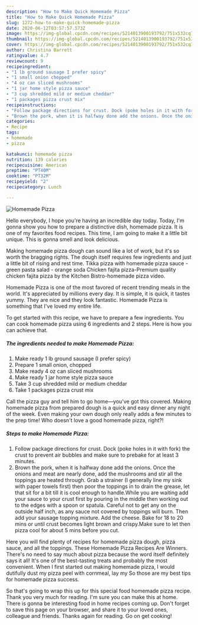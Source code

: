 ```yaml
---
description: "How to Make Quick Homemade Pizza"
title: "How to Make Quick Homemade Pizza"
slug: 1272-how-to-make-quick-homemade-pizza
date: 2020-06-12T03:57:57.573Z
image: https://img-global.cpcdn.com/recipes/5214013900193792/751x532cq70/homemade-pizza-recipe-main-photo.jpg
thumbnail: https://img-global.cpcdn.com/recipes/5214013900193792/751x532cq70/homemade-pizza-recipe-main-photo.jpg
cover: https://img-global.cpcdn.com/recipes/5214013900193792/751x532cq70/homemade-pizza-recipe-main-photo.jpg
author: Christina Barrett
ratingvalue: 4.7
reviewcount: 9
recipeingredient:
- "1 lb ground sausage I prefer spicy"
- "1 small onion chopped"
- "4 oz can sliced mushrooms"
- "1 jar home style pizza sauce"
- "3 cup shredded mild or medium cheddar"
- "1 packages pizza crust mix"
recipeinstructions:
- "Follow package directions for crust. Dock (poke holes in it with fork) the crust to prevent air bubbles and make sure to prebake for at least 3 minutes."
- "Brown the pork, when it is halfway done add the onions. Once the onions and meat are nearly done, add the mushrooms and stir all the toppings are heated through. Grab a strainer (I generally line my sink with paper towels first) then poor the toppings in to drain the grease, let that sit for a bit till it is cool enough to handle.While you are waiting add your sauce to your crust first by pouring in the middle then working out to the edges with a spoon or spatula. Careful not to get any on the outside half inch, as any sauce not covered by toppings will burn. Then add your sausage topping mixture. Add the cheese. Bake for 18 to 20 mins or until crust becomes light brown and crispy.Make sure to let then pizza cool for about 5 mins before you cut."
categories:
- Recipe
tags:
- homemade
- pizza

katakunci: homemade pizza 
nutrition: 139 calories
recipecuisine: American
preptime: "PT40M"
cooktime: "PT32M"
recipeyield: "2"
recipecategory: Lunch

---
```



![Homemade Pizza](https://img-global.cpcdn.com/recipes/5214013900193792/751x532cq70/homemade-pizza-recipe-main-photo.jpg)

Hello everybody, I hope you're having an incredible day today. Today, I'm gonna show you how to prepare a distinctive dish, homemade pizza. It is one of my favorites food recipes. This time, I am going to make it a little bit unique. This is gonna smell and look delicious.

Making homemade pizza dough can sound like a lot of work, but it&#39;s so worth the bragging rights. The dough itself requires few ingredients and just a little bit of rising and rest time. Tikka pizza with homemade pizza sauce - green pasta salad - orange soda Chicken fajita pizza-Premium quality chicken fajita pizza by the Kitchen Bistro-homemade pizza video.

Homemade Pizza is one of the most favored of recent trending meals in the world. It's appreciated by millions every day. It is simple, it is quick, it tastes yummy. They are nice and they look fantastic. Homemade Pizza is something that I've loved my entire life.


To get started with this recipe, we have to prepare a few ingredients. You can cook homemade pizza using 6 ingredients and 2 steps. Here is how you can achieve that.

<!--inarticleads1-->

##### The ingredients needed to make Homemade Pizza:

1. Make ready 1 lb ground sausage (I prefer spicy)
1. Prepare 1 small onion, chopped
1. Make ready 4 oz can sliced mushrooms
1. Make ready 1 jar home style pizza sauce
1. Take 3 cup shredded mild or medium cheddar
1. Take 1 packages pizza crust mix


Call the pizza guy and tell him to go home—you&#39;ve got this covered. Making homemade pizza from prepared dough is a quick and easy dinner any night of the week. Even making your own dough only really adds a few minutes to the prep time! Who doesn&#39;t love a good homemade pizza, right?! 

<!--inarticleads2-->

##### Steps to make Homemade Pizza:

1. Follow package directions for crust. Dock (poke holes in it with fork) the crust to prevent air bubbles and make sure to prebake for at least 3 minutes.
1. Brown the pork, when it is halfway done add the onions. Once the onions and meat are nearly done, add the mushrooms and stir all the toppings are heated through. Grab a strainer (I generally line my sink with paper towels first) then poor the toppings in to drain the grease, let that sit for a bit till it is cool enough to handle.While you are waiting add your sauce to your crust first by pouring in the middle then working out to the edges with a spoon or spatula. Careful not to get any on the outside half inch, as any sauce not covered by toppings will burn. Then add your sausage topping mixture. Add the cheese. Bake for 18 to 20 mins or until crust becomes light brown and crispy.Make sure to let then pizza cool for about 5 mins before you cut.


Here you will find plenty of recipes for homemade pizza dough, pizza sauce, and all the toppings. These Homemade Pizza Recipes Are Winners. There&#39;s no need to say much about pizza because the word itself definitely says it all! It&#39;s one of the best-tasting treats and probably the most convenient. When I first started out making homemade pizza, I would dutifully dust my pizza peel with cornmeal, lay my So those are my best tips for homemade pizza success. 

So that's going to wrap this up for this special food homemade pizza recipe. Thank you very much for reading. I'm sure you can make this at home. There is gonna be interesting food in home recipes coming up. Don't forget to save this page on your browser, and share it to your loved ones, colleague and friends. Thanks again for reading. Go on get cooking!
